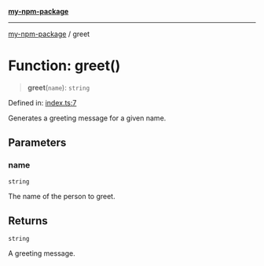 [**my-npm-package**](../README.md)

***

[my-npm-package](../globals.md) / greet

# Function: greet()

> **greet**(`name`): `string`

Defined in: [index.ts:7](https://github.com/The-Node-Forge/npm-template/blob/dd6e628b035d22afdd8fc3c3808756c92448bbbb/src/index.ts#L7)

Generates a greeting message for a given name.

## Parameters

### name

`string`

The name of the person to greet.

## Returns

`string`

A greeting message.
